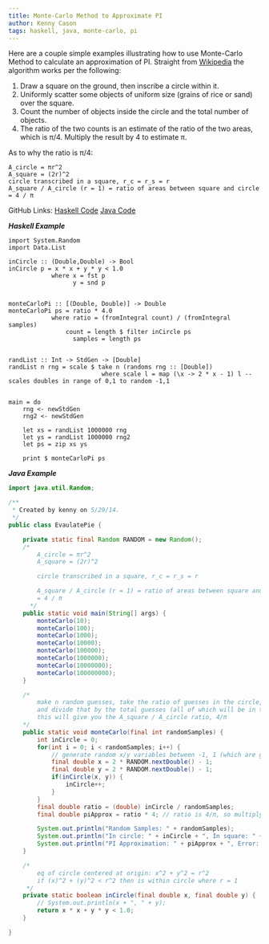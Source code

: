 ```yaml
---
title: Monte-Carlo Method to Approximate PI
author: Kenny Cason
tags: haskell, java, monte-carlo, pi
---
```


Here are a couple simple examples illustrating how to use Monte-Carlo Method to calculate an approximation of PI. Straight from <a href="http://en.wikipedia.org/wiki/Monte_Carlo_method" target="">Wikipedia</a> the algorithm works per the following:

1. Draw a square on the ground, then inscribe a circle within it.
2. Uniformly scatter some objects of uniform size (grains of rice or sand) over the square.
3. Count the number of objects inside the circle and the total number of objects.
4. The ratio of the two counts is an estimate of the ratio of the two areas, which is π/4. Multiply the result by 4 to estimate π.

As to why the ratio is π/4:
```
A_circle = πr^2
A_square = (2r)^2
circle transcribed in a square, r_c = r_s = r
A_square / A_circle (r = 1) = ratio of areas between square and circle
= 4 / π
```

GitHub Links: <a href="https://github.com/kennycason/haskell/blob/master/montecarlo.hs" target="_new">Haskell Code</a> <a href="https://github.com/kennycason/montecarlo" target="_new">Java Code</a>

***Haskell Example***

```{.haskell .numberLines startFrom="1"}
import System.Random
import Data.List

inCircle :: (Double,Double) -> Bool
inCircle p = x * x + y * y < 1.0
            where x = fst p 
                  y = snd p


monteCarloPi :: [(Double, Double)] -> Double
monteCarloPi ps = ratio * 4.0
            where ratio = (fromIntegral count) / (fromIntegral samples)
                count = length $ filter inCircle ps
                  samples = length ps


randList :: Int -> StdGen -> [Double]
randList n rng = scale $ take n (randoms rng :: [Double])
                          where scale l = map (\x -> 2 * x - 1) l -- scales doubles in range of 0,1 to random -1,1 


main = do
    rng <- newStdGen
    rng2 <- newStdGen

    let xs = randList 1000000 rng
    let ys = randList 1000000 rng2
    let ps = zip xs ys

    print $ monteCarloPi ps
```

***Java Example***
```{.java .numberLines startFrom="1"}
import java.util.Random;

/**
 * Created by kenny on 5/29/14.
 */
public class EvaulatePie {

    private static final Random RANDOM = new Random();
    /*
        A_circle = πr^2
        A_square = (2r)^2

        circle transcribed in a square, r_c = r_s = r

        A_square / A_circle (r = 1) = ratio of areas between square and circle
        = 4 / π
      */
    public static void main(String[] args) {
        monteCarlo(10);
        monteCarlo(100);
        monteCarlo(1000);
        monteCarlo(10000);
        monteCarlo(100000);
        monteCarlo(1000000);
        monteCarlo(10000000);
        monteCarlo(100000000);
    }

    /*
        make n random guesses, take the ratio of guesses in the circle,
        and divide that by the total guesses (all of which will be in the square)
        this will give you the A_square / A_circle ratio, 4/π
    */
    public static void monteCarlo(final int randomSamples) {
        int inCircle = 0;
        for(int i = 0; i < randomSamples; i++) {
            // generate random x/y variables between -1, 1 (which are guaranteed to be within the square
            final double x = 2 * RANDOM.nextDouble() - 1;
            final double y = 2 * RANDOM.nextDouble() - 1;
            if(inCircle(x, y)) {
                inCircle++;
            }
        }
        final double ratio = (double) inCircle / randomSamples;
        final double piApprox = ratio * 4; // ratio is 4/π, so multiply by 4 to get π approximation

        System.out.println("Random Samples: " + randomSamples);
        System.out.println("In circle: " + inCircle + ", In square: " + randomSamples);
        System.out.println("PI Approximation: " + piApprox + ", Error: " + Math.abs(Math.PI - piApprox));
    }

    /*
        eq of circle centered at origin: x^2 + y^2 = r^2
        if (x)^2 + (y)^2 < r^2 then is within circle where r = 1
     */
    private static boolean inCircle(final double x, final double y) {
        // System.out.println(x + ", " + y);
        return x * x + y * y < 1.0;
    }

}
```